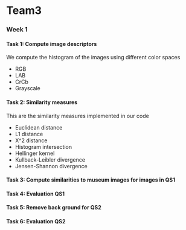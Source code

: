 # Team3

### Week 1

#### Task 1: Compute image descriptors

We compute the histogram of the images using different color spaces

* RGB
* LAB
* CrCb
* Grayscale

#### Task 2: Similarity measures

This are the similarity measures implemented in our code

* Euclidean distance
* L1 distance
* X^2 distance
* Histogram intersection
* Hellinger kernel
* Kullback-Leibler divergence
* Jensen-Shannon divergence


#### Task 3: Compute similarities to museum images for images in QS1

#### Task 4: Evaluation QS1

#### Task 5: Remove back ground for QS2

#### Task 6: Evaluation QS2


